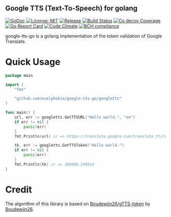 Google TTS (Text-To-Speech) for golang
----

[![GoDoc][1]][2] [![License: MIT][3]][4] [![Release][5]][6] [![Build Status][7]][8] [![Co decov Coverage][11]][12] [![Go Report Card][13]][14] [![Code Climate][19]][20] [![BCH compliance][21]][22]

[1]: https://godoc.org/github.com/evalphobia/google-tts-go?status.svg
[2]: https://godoc.org/github.com/evalphobia/google-tts-go
[3]: https://img.shields.io/badge/License-MIT-blue.svg
[4]: LICENSE.md
[5]: https://img.shields.io/github/release/evalphobia/google-tts-go.svg
[6]: https://github.com/evalphobia/google-tts-go/releases/latest
[7]: https://travis-ci.org/evalphobia/google-tts-go.svg?branch=master
[8]: https://travis-ci.org/evalphobia/google-tts-go
[9]: https://coveralls.io/repos/evalphobia/google-tts-go/badge.svg?branch=master&service=github
[10]: https://coveralls.io/github/evalphobia/google-tts-go?branch=master
[11]: https://codecov.io/github/evalphobia/google-tts-go/coverage.svg?branch=master
[12]: https://codecov.io/github/evalphobia/google-tts-go?branch=master
[13]: https://goreportcard.com/badge/github.com/evalphobia/google-tts-go
[14]: https://goreportcard.com/report/github.com/evalphobia/google-tts-go
[15]: https://img.shields.io/github/downloads/evalphobia/google-tts-go/total.svg?maxAge=1800
[16]: https://github.com/evalphobia/google-tts-go/releases
[17]: https://img.shields.io/github/stars/evalphobia/google-tts-go.svg
[18]: https://github.com/evalphobia/google-tts-go/stargazers
[19]: https://codeclimate.com/github/evalphobia/google-tts-go/badges/gpa.svg
[20]: https://codeclimate.com/github/evalphobia/google-tts-go
[21]: https://bettercodehub.com/edge/badge/evalphobia/google-tts-go?branch=master
[22]: https://bettercodehub.com/


google-tts-go is a golang implementation of the token validation of Google Translate.


# Quick Usage

```go
package main

import (
	"fmt"

	"github.com/evalphobia/google-tts-go/googletts"
)

func main() {
	url, err := googletts.GetTTSURL("Hello world.", "en")
	if err != nil {
		panic(err)
	}
	fmt.Println(url) // => https://translate.google.com/translate_tts?client=t&ie=UTF-8&q=Hello%2C+world.&textlen=13&tk=368668.249914&tl=en

	tk, err := googletts.GetTTSToken("Hello world.")
	if err != nil {
		panic(err)
	}
	fmt.Println(tk) // => 368668.249914
}
```

# Credit

The algorithm of this library is based on [Boudewijn26/gTTS-token](https://github.com/Boudewijn26/gTTS-token) by [Boudewijn26](https://github.com/Boudewijn26/).
